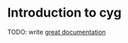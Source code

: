 # Introduction to cyg

TODO: write [great documentation](http://jacobian.org/writing/great-documentation/what-to-write/)
